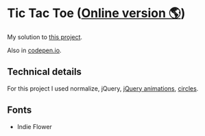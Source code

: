 # Tic Tac Toe ([Online version 🌎](https://pouyio.github.io/freeCodeCamp/frontEnd/08tictac/))

My solution to [this project](http://www.freecodecamp.com/challenges/build-a-tic-tac-toe-game).

Also in [codepen.io](https://codepen.io/pouyio/full/megLJB/).

## Technical details

For this project I used normalize, jQuery, [jQuery animations](https://jqueryui.com/animate/), [circles](https://github.com/lugolabs/circles).

## Fonts
- Indie Flower